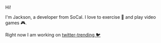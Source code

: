 Hi!

I'm Jackson, a developer from SoCal. I love to exercise 🏃 and play video games 🎮.

Right now I am working on [twitter-trending 🐦](https://github.com/JacksonJW/twitter-trending)
